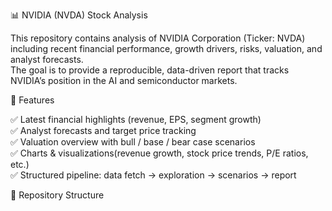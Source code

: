 📊 NVIDIA (NVDA) Stock Analysis

This repository contains analysis of NVIDIA Corporation (Ticker: NVDA) including recent financial performance, growth drivers, risks, valuation, and analyst forecasts.  
The goal is to provide a reproducible, data-driven report that tracks NVIDIA’s position in the AI and semiconductor markets.


🚀 Features

✅ Latest financial highlights (revenue, EPS, segment growth)  
✅ Analyst forecasts and target price tracking  
✅ Valuation overview with bull / base / bear case scenarios  
✅ Charts & visualizations(revenue growth, stock price trends, P/E ratios, etc.)  
✅ Structured pipeline: data fetch → exploration → scenarios → report  

 📂 Repository Structure

